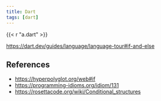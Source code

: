 ```yaml
---
title: Dart
tags: [dart]
---
```


{{< r "a.dart" >}}

<https://dart.dev/guides/language/language-tour#if-and-else>

## References

- <https://hyperpolyglot.org/web#if>
- <https://programming-idioms.org/idiom/131>
- <https://rosettacode.org/wiki/Conditional_structures>
